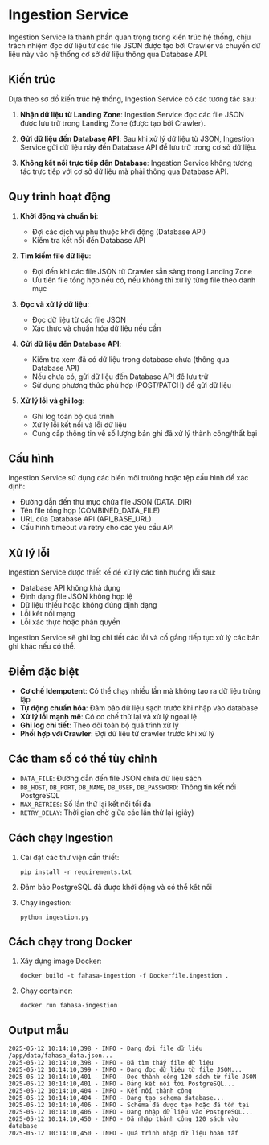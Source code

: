 # Ingestion Service

Ingestion Service là thành phần quan trọng trong kiến trúc hệ thống, chịu trách nhiệm đọc dữ liệu từ các file JSON được tạo bởi Crawler và chuyển dữ liệu này vào hệ thống cơ sở dữ liệu thông qua Database API.

## Kiến trúc

Dựa theo sơ đồ kiến trúc hệ thống, Ingestion Service có các tương tác sau:

1. **Nhận dữ liệu từ Landing Zone**: Ingestion Service đọc các file JSON được lưu trữ trong Landing Zone (được tạo bởi Crawler).

2. **Gửi dữ liệu đến Database API**: Sau khi xử lý dữ liệu từ JSON, Ingestion Service gửi dữ liệu này đến Database API để lưu trữ trong cơ sở dữ liệu.

3. **Không kết nối trực tiếp đến Database**: Ingestion Service không tương tác trực tiếp với cơ sở dữ liệu mà phải thông qua Database API.

## Quy trình hoạt động

1. **Khởi động và chuẩn bị**:
   - Đợi các dịch vụ phụ thuộc khởi động (Database API)
   - Kiểm tra kết nối đến Database API

2. **Tìm kiếm file dữ liệu**:
   - Đợi đến khi các file JSON từ Crawler sẵn sàng trong Landing Zone
   - Ưu tiên file tổng hợp nếu có, nếu không thì xử lý từng file theo danh mục

3. **Đọc và xử lý dữ liệu**:
   - Đọc dữ liệu từ các file JSON
   - Xác thực và chuẩn hóa dữ liệu nếu cần

4. **Gửi dữ liệu đến Database API**:
   - Kiểm tra xem đã có dữ liệu trong database chưa (thông qua Database API)
   - Nếu chưa có, gửi dữ liệu đến Database API để lưu trữ
   - Sử dụng phương thức phù hợp (POST/PATCH) để gửi dữ liệu

5. **Xử lý lỗi và ghi log**:
   - Ghi log toàn bộ quá trình
   - Xử lý lỗi kết nối và lỗi dữ liệu
   - Cung cấp thông tin về số lượng bản ghi đã xử lý thành công/thất bại

## Cấu hình

Ingestion Service sử dụng các biến môi trường hoặc tệp cấu hình để xác định:

- Đường dẫn đến thư mục chứa file JSON (DATA_DIR)
- Tên file tổng hợp (COMBINED_DATA_FILE)
- URL của Database API (API_BASE_URL)
- Cấu hình timeout và retry cho các yêu cầu API

## Xử lý lỗi

Ingestion Service được thiết kế để xử lý các tình huống lỗi sau:

- Database API không khả dụng
- Định dạng file JSON không hợp lệ
- Dữ liệu thiếu hoặc không đúng định dạng
- Lỗi kết nối mạng
- Lỗi xác thực hoặc phân quyền

Ingestion Service sẽ ghi log chi tiết các lỗi và cố gắng tiếp tục xử lý các bản ghi khác nếu có thể.

## Điểm đặc biệt

- **Cơ chế Idempotent**: Có thể chạy nhiều lần mà không tạo ra dữ liệu trùng lặp
- **Tự động chuẩn hóa**: Đảm bảo dữ liệu sạch trước khi nhập vào database
- **Xử lý lỗi mạnh mẽ**: Có cơ chế thử lại và xử lý ngoại lệ
- **Ghi log chi tiết**: Theo dõi toàn bộ quá trình xử lý
- **Phối hợp với Crawler**: Đợi dữ liệu từ crawler trước khi xử lý

## Các tham số có thể tùy chỉnh

- `DATA_FILE`: Đường dẫn đến file JSON chứa dữ liệu sách
- `DB_HOST`, `DB_PORT`, `DB_NAME`, `DB_USER`, `DB_PASSWORD`: Thông tin kết nối PostgreSQL
- `MAX_RETRIES`: Số lần thử lại kết nối tối đa
- `RETRY_DELAY`: Thời gian chờ giữa các lần thử lại (giây)

## Cách chạy Ingestion

1. Cài đặt các thư viện cần thiết:
   ```
   pip install -r requirements.txt
   ```

2. Đảm bảo PostgreSQL đã được khởi động và có thể kết nối

3. Chạy ingestion:
   ```
   python ingestion.py
   ```

## Cách chạy trong Docker

1. Xây dựng image Docker:
   ```
   docker build -t fahasa-ingestion -f Dockerfile.ingestion .
   ```

2. Chạy container:
   ```
   docker run fahasa-ingestion
   ```

## Output mẫu

```
2025-05-12 10:14:10,398 - INFO - Đang đợi file dữ liệu /app/data/fahasa_data.json...
2025-05-12 10:14:10,398 - INFO - Đã tìm thấy file dữ liệu
2025-05-12 10:14:10,399 - INFO - Đang đọc dữ liệu từ file JSON...
2025-05-12 10:14:10,401 - INFO - Đọc thành công 120 sách từ file JSON
2025-05-12 10:14:10,401 - INFO - Đang kết nối tới PostgreSQL...
2025-05-12 10:14:10,404 - INFO - Kết nối thành công
2025-05-12 10:14:10,404 - INFO - Đang tạo schema database...
2025-05-12 10:14:10,406 - INFO - Schema đã được tạo hoặc đã tồn tại
2025-05-12 10:14:10,406 - INFO - Đang nhập dữ liệu vào PostgreSQL...
2025-05-12 10:14:10,450 - INFO - Đã nhập thành công 120 sách vào database
2025-05-12 10:14:10,450 - INFO - Quá trình nhập dữ liệu hoàn tất
``` 